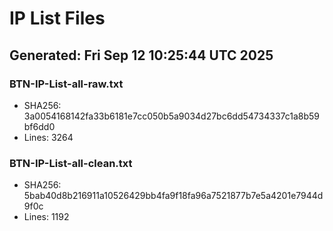 # IP List Files
## Generated: Fri Sep 12 10:25:44 UTC 2025
### BTN-IP-List-all-raw.txt
- SHA256: 3a0054168142fa33b6181e7cc050b5a9034d27bc6dd54734337c1a8b59bf6dd0
- Lines: 3264
### BTN-IP-List-all-clean.txt
- SHA256: 5bab40d8b216911a10526429bb4fa9f18fa96a7521877b7e5a4201e7944d9f0c
- Lines: 1192
